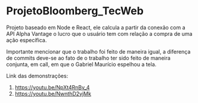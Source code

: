 # ProjetoBloomberg_TecWeb

Projeto baseado em Node e React, ele calcula a partir da conexão com a API Alpha Vantage o lucro que o usuário tem com relação a compra de uma ação específica.

Importante mencionar que o trabalho foi feito de maneira igual, a diferença de commits deve-se ao fato de o trabalho ter sido feito de maneira conjunta, em call, em que o Gabriel Maurício espelhou a tela.


Link das demonstrações:
1. https://youtu.be/NpXt4RnBv_4
2. https://youtu.be/NwnthD2vjMk
